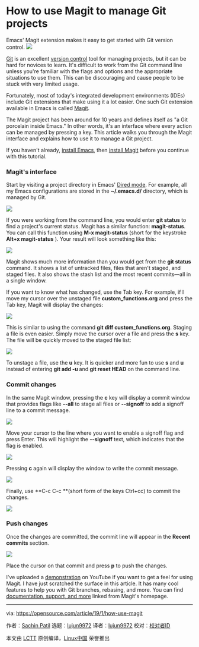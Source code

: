 [#]: collector: (lujun9972)
[#]: translator: (lujun9972)
[#]: reviewer: ( )
[#]: publisher: ( )
[#]: url: ( )
[#]: subject: (How to use Magit to manage Git projects)
[#]: via: (https://opensource.com/article/19/1/how-use-magit)
[#]: author: (Sachin Patil https://opensource.com/users/psachin)

How to use Magit to manage Git projects
======
Emacs' Magit extension makes it easy to get started with Git version control.
![](https://opensource.com/sites/default/files/styles/image-full-size/public/lead-images/rh_003588_01_rd3os.combacktoschoolseriesk12_rh_021x_0.png?itok=fvorN0e-)

[Git][1] is an excellent [version control][2] tool for managing projects, but it can be hard for novices to learn. It's difficult to work from the Git command line unless you're familiar with the flags and options and the appropriate situations to use them. This can be discouraging and cause people to be stuck with very limited usage.

Fortunately, most of today's integrated development environments (IDEs) include Git extensions that make using it a lot easier. One such Git extension available in Emacs is called [Magit][3].

The Magit project has been around for 10 years and defines itself as "a Git porcelain inside Emacs." In other words, it's an interface where every action can be managed by pressing a key. This article walks you through the Magit interface and explains how to use it to manage a Git project.

If you haven't already, [install Emacs][4], then [install Magit][5] before you continue with this tutorial.

### Magit's interface

Start by visiting a project directory in Emacs' [Dired mode][6]. For example, all my Emacs configurations are stored in the **~/.emacs.d/** directory, which is managed by Git.

![](https://opensource.com/sites/default/files/uploads/visiting_a_git_project.png)

If you were working from the command line, you would enter **git status** to find a project's current status. Magit has a similar function: **magit-status**. You can call this function using **M-x magit-status** (short for the keystroke **Alt+x magit-status** ). Your result will look something like this:

![](https://opensource.com/sites/default/files/uploads/magit_status.png)

Magit shows much more information than you would get from the **git status** command. It shows a list of untracked files, files that aren't staged, and staged files. It also shows the stash list and the most recent commits—all in a single window.

If you want to know what has changed, use the Tab key. For example, if I move my cursor over the unstaged file **custom_functions.org** and press the Tab key, Magit will display the changes:

![](https://opensource.com/sites/default/files/uploads/show_unstaged_content.png)

This is similar to using the command **git diff custom_functions.org**. Staging a file is even easier. Simply move the cursor over a file and press the **s** key. The file will be quickly moved to the staged file list:

![](https://opensource.com/sites/default/files/uploads/staging_a_file.png)

To unstage a file, use the **u** key. It is quicker and more fun to use **s** and **u** instead of entering **git add -u <file>** and **git reset HEAD <file>** on the command line.

### Commit changes

In the same Magit window, pressing the **c** key will display a commit window that provides flags like **\--all** to stage all files or **\--signoff** to add a signoff line to a commit message.

![](https://opensource.com/sites/default/files/uploads/magit_commit_popup.png)

Move your cursor to the line where you want to enable a signoff flag and press Enter. This will highlight the **\--signoff** text, which indicates that the flag is enabled.

![](https://opensource.com/sites/default/files/uploads/magit_signoff_commit.png)

Pressing **c** again will display the window to write the commit message.

![](https://opensource.com/sites/default/files/uploads/magit_commit_message.png)

Finally, use **C-c C-c **(short form of the keys Ctrl+cc) to commit the changes.

![](https://opensource.com/sites/default/files/uploads/magit_commit_message_2.png)

### Push changes

Once the changes are committed, the commit line will appear in the **Recent commits** section.

![](https://opensource.com/sites/default/files/uploads/magit_commit_log.png)

Place the cursor on that commit and press **p** to push the changes.

I've uploaded a [demonstration][7] on YouTube if you want to get a feel for using Magit. I have just scratched the surface in this article. It has many cool features to help you with Git branches, rebasing, and more. You can find [documentation, support, and more][8] linked from Magit's homepage.

--------------------------------------------------------------------------------

via: https://opensource.com/article/19/1/how-use-magit

作者：[Sachin Patil][a]
选题：[lujun9972][b]
译者：[lujun9972](https://github.com/lujun9972)
校对：[校对者ID](https://github.com/校对者ID)

本文由 [LCTT](https://github.com/LCTT/TranslateProject) 原创编译，[Linux中国](https://linux.cn/) 荣誉推出

[a]: https://opensource.com/users/psachin
[b]: https://github.com/lujun9972
[1]: https://git-scm.com
[2]: https://git-scm.com/book/en/v2/Getting-Started-About-Version-Control
[3]: https://magit.vc
[4]: https://www.gnu.org/software/emacs/download.html
[5]: https://magit.vc/manual/magit/Installing-from-Melpa.html#Installing-from-Melpa
[6]: https://www.gnu.org/software/emacs/manual/html_node/emacs/Dired-Enter.html#Dired-Enter
[7]: https://youtu.be/Vvw75Pqp7Mc
[8]: https://magit.vc/
